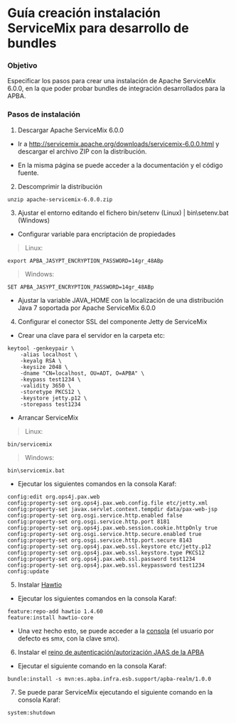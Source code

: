 # Guía creación instalación ServiceMix para desarrollo de bundles
### Objetivo
Especificar los pasos para crear una instalación de Apache ServiceMix 6.0.0, en la que poder probar bundles de integración desarrollados para la APBA.
### Pasos de instalación
1. Descargar Apache ServiceMix 6.0.0
* Ir a http://servicemix.apache.org/downloads/servicemix-6.0.0.html y descargar el archivo ZIP con la distribución. 

* En la misma página se puede acceder a la documentación y el código fuente.
2. Descomprimir la distribución
```
unzip apache-servicemix-6.0.0.zip
```
3. Ajustar el entorno editando el fichero bin/setenv (Linux) | bin\setenv.bat (Windows)
* Configurar variable para encriptación de propiedades
>Linux:
```
export APBA_JASYPT_ENCRYPTION_PASSWORD=14gr_48ABp
```
>Windows:
```
SET APBA_JASYPT_ENCRYPTION_PASSWORD=14gr_48ABp
```
* Ajustar la variable JAVA_HOME con la localización de una distribución Java 7 soportada por Apache ServiceMix 6.0.0
4. Configurar el conector SSL del componente Jetty de ServiceMix
* Crear una clave para el servidor en la carpeta etc:
```
keytool -genkeypair \
    -alias localhost \
    -keyalg RSA \
    -keysize 2048 \
    -dname "CN=localhost, OU=ADT, O=APBA" \
    -keypass test1234 \
    -validity 3650 \
    -storetype PKCS12 \
    -keystore jetty.p12 \
    -storepass test1234
```
* Arrancar ServiceMix 
>Linux:
```
bin/servicemix
```
>Windows:
```
bin\servicemix.bat
```
* Ejecutar los siguientes comandos en la consola Karaf:
```
config:edit org.ops4j.pax.web 
config:property-set org.ops4j.pax.web.config.file etc/jetty.xml
config:property-set javax.servlet.context.tempdir data/pax-web-jsp
config:property-set org.osgi.service.http.enabled false
config:property-set org.osgi.service.http.port 8181
config:property-set org.ops4j.pax.web.session.cookie.httpOnly true
config:property-set org.osgi.service.http.secure.enabled true
config:property-set org.osgi.service.http.port.secure 8143
config:property-set org.ops4j.pax.web.ssl.keystore etc/jetty.p12
config:property-set org.ops4j.pax.web.ssl.keystore.type PKCS12
config:property-set org.ops4j.pax.web.ssl.password test1234
config:property-set org.ops4j.pax.web.ssl.keypassword test1234
config:update
```
5. Instalar [Hawtio](https://hawt.io)
* Ejecutar los siguientes comandos en la consola Karaf:
```
feature:repo-add hawtio 1.4.60
feature:install hawtio-core
```
* Una vez hecho esto, se puede acceder a la [consola](https://localhost:8143/hawtio) (el usuario por defecto es smx, con la clave smx).
6. Instalar el [reino de autenticación/autorización JAAS de la APBA](https://github.com/adtapba/apba-realm)
* Ejecutar el siguiente comando en la consola Karaf:
```
bundle:install -s mvn:es.apba.infra.esb.support/apba-realm/1.0.0
```
7. Se puede parar ServiceMix ejecutando el siguiente comando en la consola Karaf:
```
system:shutdown
```
